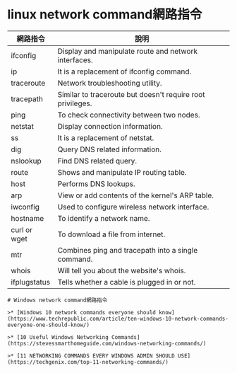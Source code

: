 # linux network command網路指令

|網路指令|說明|
|------------| ------------------------------------------------|
|ifconfig  |	Display and manipulate route and network interfaces.|
|ip	|It is a replacement of ifconfig command.|
|traceroute	|Network troubleshooting utility.|
|tracepath|	Similar to traceroute but doesn't require root privileges.|
|ping	|To check connectivity between two nodes.|
|netstat|	Display connection information.|
|ss	|It is a replacement of netstat.|
|dig|	Query DNS related information.|
|nslookup	|Find DNS related query.|
|route	| Shows and manipulate IP routing table.|
|host	| Performs DNS lookups.|
|arp |	View or add contents of the kernel's ARP table.|
|iwconfig	| Used to configure wireless network interface.|
|hostname |	To identify a network name.|
|curl or wget	|To download a file from internet.|
|mtr	|Combines ping and tracepath into a single command.|
|whois|	Will tell you about the website's whois.|
|ifplugstatus |	Tells whether a cable is plugged in or not.|
```
# Windows network command網路指令

>* [Windows 10 network commands everyone should know](https://www.techrepublic.com/article/ten-windows-10-network-commands-everyone-one-should-know/)

>* [10 Useful Windows Networking Commands](https://stevessmarthomeguide.com/windows-networking-commands/)

>* [11 NETWORKING COMMANDS EVERY WINDOWS ADMIN SHOULD USE](https://techgenix.com/top-11-networking-commands/)
